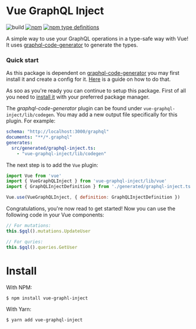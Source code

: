 # Vue GraphQL Inject
![build](https://action-badges.now.sh/AurityLab/vue-graphql-inject)
[![npm](https://img.shields.io/npm/v/vue-graphql-inject.svg)](https://www.npmjs.com/package/vue-graphql-inject)
[![npm type definitions](https://img.shields.io/npm/types/vue-graphql-inject.svg)](https://www.npmjs.com/package/vue-graphql-inject)

A simple way to use your GraphQL operations in a type-safe way with Vue!
It uses [graphql-code-generator](https://github.com/dotansimha/graphql-code-generator) to generate the types.

### Quick start
As this package is dependent on [graphql-code-generator](https://github.com/dotansimha/graphql-code-generator) you may first install it and create a config for it.
[Here](https://github.com/dotansimha/graphql-code-generator#quick-start) is a  guide on how to do that.

As soo as you're ready you can continue to setup this package.
First of all you need to [install it](#setup) with your preferred package manager.

The *graphql-code-generator* plugin can be found under `vue-graphql-inject/lib/codegen`.
You may add a new output file specifically for this plugin. For example: 
```yaml
schema: "http://localhost:3000/graphql"
documents: "**/*.graphql"
generates:
  src/generated/graphql-inject.ts:
    - "vue-graphql-inject/lib/codegen"
```

The next step is to add the `Vue` plugin:
```javascript
import Vue from 'vue'
import { VueGraphQLInject } from 'vue-graphql-inject/lib/vue'
import { GraphQLInjectDefinition } from './generated/graphql-inject.ts'

Vue.use(VueGraphQLInject, { definition: GraphQLInjectDefinition })
```

Congratulations, you're now read to get started! Now you can use the following code in your Vue components:
```javascript
// For mutations:
this.$gql().mutations.UpdateUser

// For quries:
this.$gql().queries.GetUser
```

# Install
With NPM:
```
$ npm install vue-graphl-inject
```

With Yarn:
```
$ yarn add vue-graphql-inject
```
